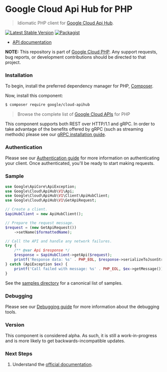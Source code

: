 # Google Cloud Api Hub for PHP

> Idiomatic PHP client for [Google Cloud Api Hub](https://cloud.google.com/apigee).

[![Latest Stable Version](https://poser.pugx.org/google/cloud-apihub/v/stable)](https://packagist.org/packages/google/cloud-apihub) [![Packagist](https://img.shields.io/packagist/dm/google/cloud-apihub.svg)](https://packagist.org/packages/google/cloud-apihub)

* [API documentation](https://cloud.google.com/php/docs/reference/cloud-apihub/latest)

**NOTE:** This repository is part of [Google Cloud PHP](https://github.com/googleapis/google-cloud-php). Any
support requests, bug reports, or development contributions should be directed to
that project.

### Installation

To begin, install the preferred dependency manager for PHP, [Composer](https://getcomposer.org/).

Now, install this component:

```sh
$ composer require google/cloud-apihub
```

> Browse the complete list of [Google Cloud APIs](https://cloud.google.com/php/docs/reference)
> for PHP

This component supports both REST over HTTP/1.1 and gRPC. In order to take advantage of the benefits
offered by gRPC (such as streaming methods) please see our
[gRPC installation guide](https://cloud.google.com/php/grpc).

### Authentication

Please see our [Authentication guide](https://github.com/googleapis/google-cloud-php/blob/main/AUTHENTICATION.md) for more information
on authenticating your client. Once authenticated, you'll be ready to start making requests.

### Sample

```php
use Google\ApiCore\ApiException;
use Google\Cloud\ApiHub\V1\Api;
use Google\Cloud\ApiHub\V1\Client\ApiHubClient;
use Google\Cloud\ApiHub\V1\GetApiRequest;

// Create a client.
$apiHubClient = new ApiHubClient();

// Prepare the request message.
$request = (new GetApiRequest())
    ->setName($formattedName);

// Call the API and handle any network failures.
try {
    /** @var Api $response */
    $response = $apiHubClient->getApi($request);
    printf('Response data: %s' . PHP_EOL, $response->serializeToJsonString());
} catch (ApiException $ex) {
    printf('Call failed with message: %s' . PHP_EOL, $ex->getMessage());
}
```

See the [samples directory](https://github.com/googleapis/google-cloud-php-apihub/tree/main/samples) for a canonical list of samples.

### Debugging

Please see our [Debugging guide](https://github.com/googleapis/google-cloud-php/blob/main/DEBUG.md)
for more information about the debugging tools.

### Version

This component is considered alpha. As such, it is still a work-in-progress and is more likely to get backwards-incompatible updates.

### Next Steps

1. Understand the [official documentation](https://cloud.google.com/apigee/docs/apihub/what-is-api-hub).
